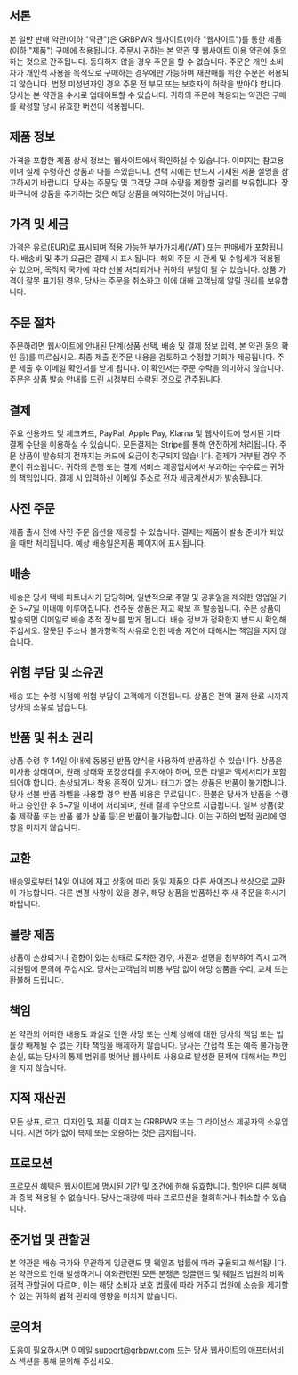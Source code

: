 ## 서론

본 일반 판매 약관(이하 "약관")은 GRBPWR 웹사이트(이하 "웹사이트")를 통한 제품(이하 "제품") 구매에 적용됩니다. 주문시 귀하는 본 약관 및 웹사이트 이용 약관에 동의하는 것으로 간주됩니다. 동의하지 않을 경우 주문을 할 수 없습니다.
주문은 개인 소비자가 개인적 사용을 목적으로 구매하는 경우에만 가능하며 재판매를 위한 주문은 허용되지 않습니다. 법정 미성년자인 경우 주문 전 부모 또는 보호자의 허락을 받아야 합니다.
당사는 본 약관을 수시로 업데이트할 수 있습니다. 귀하의 주문에 적용되는 약관은 구매를 확정할 당시 유효한 버전이 적용됩니다.

## 제품 정보

가격을 포함한 제품 상세 정보는 웹사이트에서 확인하실 수 있습니다. 이미지는 참고용이며 실제 수령하신 상품과 다를 수있습니다. 선택 시에는 반드시 기재된 제품 설명을 참고하시기 바랍니다.
당사는 주문당 및 고객당 구매 수량을 제한할 권리를 보유합니다. 장바구니에 상품을 추가하는 것은 해당 상품을 예약하는것이 아닙니다.

## 가격 및 세금

가격은 유로(EUR)로 표시되며 적용 가능한 부가가치세(VAT) 또는 판매세가 포함됩니다. 배송비 및 추가 요금은 결제 시 표시됩니다. 해외 주문 시 관세 및 수입세가 적용될 수 있으며, 목적지 국가에 따라 선불 처리되거나 귀하의 부담이 될 수 있습니다.
상품 가격이 잘못 표기된 경우, 당사는 주문을 취소하고 이에 대해 고객님께 알릴 권리를 보유합니다.

## 주문 절차

주문하려면 웹사이트에 안내된 단계(상품 선택, 배송 및 결제 정보 입력, 본 약관 동의 확인 등)를 따르십시오. 최종 제출 전주문 내용을 검토하고 수정할 기회가 제공됩니다.
주문 제출 후 이메일 확인서를 받게 됩니다. 이 확인서는 주문 수락을 의미하지 않습니다. 주문은 상품 발송 안내를 드린 시점부터 수락된 것으로 간주됩니다.

## 결제

주요 신용카드 및 체크카드, PayPal, Apple Pay, Klarna 및 웹사이트에 명시된 기타 결제 수단을 이용하실 수 있습니다. 모든결제는 Stripe를 통해 안전하게 처리됩니다. 주문 상품이 발송되기 전까지는 카드에 요금이 청구되지 않습니다.
결제가 거부될 경우 주문이 취소됩니다. 귀하의 은행 또는 결제 서비스 제공업체에서 부과하는 수수료는 귀하의 책임입니다.
결제 시 입력하신 이메일 주소로 전자 세금계산서가 발송됩니다.

## 사전 주문

제품 출시 전에 사전 주문 옵션을 제공할 수 있습니다. 결제는 제품이 발송 준비가 되었을 때만 처리됩니다. 예상 배송일은제품 페이지에 표시됩니다.

## 배송

배송은 당사 택배 파트너사가 담당하며, 일반적으로 주말 및 공휴일을 제외한 영업일 기준 5~7일 이내에 이루어집니다. 선주문 상품은 재고 확보 후 발송됩니다.
주문 상품이 발송되면 이메일로 배송 추적 정보를 받게 됩니다. 배송 정보가 정확한지 반드시 확인해 주십시오. 잘못된 주소나 불가항력적 사유로 인한 배송 지연에 대해서는 책임을 지지 않습니다.

## 위험 부담 및 소유권

배송 또는 수령 시점에 위험 부담이 고객에게 이전됩니다. 상품은 전액 결제 완료 시까지 당사의 소유로 남습니다.

## 반품 및 취소 권리

상품 수령 후 14일 이내에 동봉된 반품 양식을 사용하여 반품하실 수 있습니다. 상품은 미사용 상태이며, 원래 상태와 포장상태를 유지해야 하며, 모든 라벨과 액세서리가 포함되어야 합니다. 손상되거나 착용 흔적이 있거나 태그가 없는 상품은 반품이 불가합니다.
당사 선불 반품 라벨을 사용할 경우 반품 비용은 무료입니다. 환불은 당사가 반품을 수령하고 승인한 후 5~7일 이내에 처리되며, 원래 결제 수단으로 지급됩니다.
일부 상품(맞춤 제작품 또는 반품 불가 상품 등)은 반품이 불가능합니다. 이는 귀하의 법적 권리에 영향을 미치지 않습니다.

## 교환

배송일로부터 14일 이내에 재고 상황에 따라 동일 제품의 다른 사이즈나 색상으로 교환이 가능합니다. 다른 변경 사항이 있을 경우, 해당 상품을 반품하신 후 새 주문을 하시기 바랍니다.

## 불량 제품

상품이 손상되거나 결함이 있는 상태로 도착한 경우, 사진과 설명을 첨부하여 즉시 고객 지원팀에 문의해 주십시오. 당사는고객님의 비용 부담 없이 해당 상품을 수리, 교체 또는 환불해 드립니다.

## 책임

본 약관의 어떠한 내용도 과실로 인한 사망 또는 신체 상해에 대한 당사의 책임 또는 법률상 배제될 수 없는 기타 책임을 배제하지 않습니다.
당사는 간접적 또는 예측 불가능한 손실, 또는 당사의 통제 범위를 벗어난 웹사이트 사용으로 발생한 문제에 대해서는 책임을 지지 않습니다.

## 지적 재산권

모든 상표, 로고, 디자인 및 제품 이미지는 GRBPWR 또는 그 라이선스 제공자의 소유입니다. 서면 허가 없이 복제 또는 오용하는 것은 금지됩니다.

## 프로모션

프로모션 혜택은 웹사이트에 명시된 기간 및 조건에 한해 유효합니다. 할인은 다른 혜택과 중복 적용될 수 없습니다. 당사는재량에 따라 프로모션을 철회하거나 취소할 수 있습니다.

## 준거법 및 관할권

본 약관은 배송 국가와 무관하게 잉글랜드 및 웨일즈 법률에 따라 규율되고 해석됩니다. 본 약관으로 인해 발생하거나 이와관련된 모든 분쟁은 잉글랜드 및 웨일즈 법원의 비독점적 관할권에 따르며, 이는 해당 소비자 보호 법률에 따라 거주지 법원에 소송을 제기할 수 있는 귀하의 법적 권리에 영향을 미치지 않습니다.

## 문의처

도움이 필요하시면 이메일 [support@grbpwr.com](mailto:support@grbpwr.com) 또는 당사 웹사이트의 애프터서비스 섹션을 통해 문의해 주십시오.
